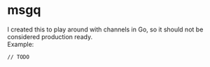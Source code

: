 # msgq
I created this to play around with channels in Go, so it should not be considered production ready.
\
Example:
```
// TODO
```

